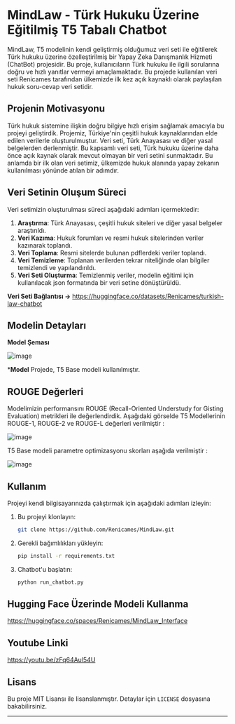 # MindLaw - Türk Hukuku Üzerine Eğitilmiş T5 Tabalı Chatbot

MindLaw, T5 modelinin kendi geliştirmiş olduğumuz veri seti ile eğitilerek Türk hukuku üzerine özelleştirilmiş bir  Yapay Zeka Danışmanlık Hizmeti (ChatBot) projesidir. Bu proje, kullanıcıların Türk hukuku ile ilgili sorularına doğru ve hızlı yanıtlar vermeyi amaçlamaktadır. Bu projede kullanılan veri seti Renicames tarafından ülkemizde ilk kez açık kaynaklı olarak paylaşılan hukuk soru-cevap veri setidir. 

## Projenin Motivasyonu

Türk hukuk sistemine ilişkin doğru bilgiye hızlı erişim sağlamak amacıyla bu projeyi geliştirdik. Projemiz, Türkiye'nin çeşitli hukuk kaynaklarından elde edilen verilerle oluşturulmuştur. Veri seti, Türk Anayasası ve diğer yasal belgelerden derlenmiştir. Bu kapsamlı veri seti, Türk hukuku üzerine daha önce açık kaynak olarak mevcut olmayan bir veri setini sunmaktadır. Bu anlamda bir ilk olan veri setimiz, ülkemizde hukuk alanında yapay zekanın kullanılması yönünde atılan bir adımdır.

## Veri Setinin Oluşum Süreci

Veri setimizin oluşturulması süreci aşağıdaki adımları içermektedir:

1. **Araştırma**: Türk Anayasası, çeşitli hukuk siteleri ve diğer yasal belgeler araştırıldı.
2. **Veri Kazıma**: Hukuk forumları ve resmi hukuk sitelerinden veriler kazınarak toplandı.
3. **Veri Toplama**: Resmi sitelerde bulunan pdflerdeki veriler toplandı.
4. **Veri Temizleme**: Toplanan verilerden tekrar niteliğinde olan bilgiler temizlendi ve yapılandırıldı.
5. **Veri Seti Oluşturma**: Temizlenmiş veriler, modelin eğitimi için kullanılacak json formatında bir veri setine dönüştürüldü.

**Veri Seti Bağlantısı ->** https://huggingface.co/datasets/Renicames/turkish-law-chatbot


## Modelin Detayları

**Model Şeması**

![image](https://github.com/user-attachments/assets/4d4f656a-ab96-4b8d-9c8d-84cdab56a7dc)




***Model**
Projede, T5 Base modeli kullanılmıştır.

## ROUGE Değerleri

Modelimizin performansını ROUGE (Recall-Oriented Understudy for Gisting Evaluation) metrikleri ile değerlendirdik. Aşağıdaki görselde T5 Modellerinin ROUGE-1, ROUGE-2 ve ROUGE-L değerleri verilmiştir :

![image](https://github.com/user-attachments/assets/ce2bcd85-f240-41e6-aed5-7cb833ebc1b0)

T5 Base modeli parametre optimizasyonu skorları aşağıda verilmiştir :

![image](https://github.com/user-attachments/assets/62656a8d-8626-458e-b1fd-396d258389c4)






## Kullanım

Projeyi kendi bilgisayarınızda çalıştırmak için aşağıdaki adımları izleyin:

1. Bu projeyi klonlayın:
   ```sh
   git clone https://github.com/Renicames/MindLaw.git
   ```

2. Gerekli bağımlılıkları yükleyin:
   ```sh
   pip install -r requirements.txt
   ```

3. Chatbot'u başlatın:
   ```sh
   python run_chatbot.py
   ```
## Hugging Face Üzerinde Modeli Kullanma
 
https://huggingface.co/spaces/Renicames/MindLaw_Interface

## Youtube Linki

https://youtu.be/zFq64Aul54U


## Lisans

Bu proje MIT Lisansı ile lisanslanmıştır. Detaylar için `LICENSE` dosyasına bakabilirsiniz.

---


